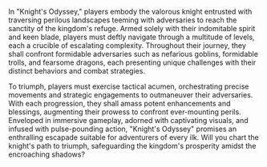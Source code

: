  In "Knight's Odyssey," players embody the valorous knight entrusted with traversing perilous landscapes teeming with adversaries to reach the sanctity of the kingdom's refuge. Armed solely with their indomitable spirit and keen blade, players must deftly navigate through a multitude of levels, each a crucible of escalating complexity. Throughout their journey, they shall confront formidable adversaries such as nefarious goblins, formidable trolls, and fearsome dragons, each presenting unique challenges with their distinct behaviors and combat strategies.

To triumph, players must exercise tactical acumen, orchestrating precise movements and strategic engagements to outmaneuver their adversaries. With each progression, they shall amass potent enhancements and blessings, augmenting their prowess to confront ever-mounting perils. Enveloped in immersive gameplay, adorned with captivating visuals, and infused with pulse-pounding action, "Knight's Odyssey" promises an enthralling escapade suitable for adventurers of every ilk. Will you chart the knight's path to triumph, safeguarding the kingdom's prosperity amidst the encroaching shadows?